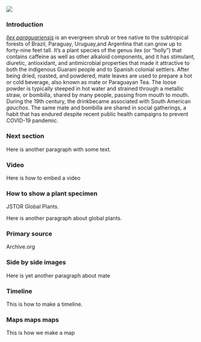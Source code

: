 <a href="https://www.juncture-digital.org"><img src="https://juncture-digital.github.io/juncture/static/images/ve-button.png"></a>


<param ve-config
 title="Yerba Mate: From Sacred Drink to Caffeinated Star"
 source-image="https://upload.wikimedia.org/wikipedia/commons/f/f8/EB1911_-_Mat%C3%A9_%28Ilex_paraguariensis%29.jpg"
 banner="https://upload.wikimedia.org/wikipedia/commons/f/f8/EB1911_-_Mat%C3%A9_%28Ilex_paraguariensis%29.jpg"
 author="Matt Turetsky"
 layout="vertical">
 
### Introduction

[_Ilex paraguariensis_](https://powo.science.kew.org/taxon/urn:lsid:ipni.org:names:315555-2) is an evergreen shrub or tree native to the subtropical forests of Brazil, Paraguay, Uruguay,and Argentina that can grow up to forty-nine feet tall. It’s a plant species of the genus ilex (or “holly”) that contains caffeine as well as other alkaloid components, and it has stimulant, diuretic, antioxidant, and antimicrobial properties that made it attractive to both the indigenous Guaraní people and to Spanish colonial settlers. After being dried, roasted, and powdered, mate leaves are used to prepare a hot or cold beverage, also known as mate or Paraguayan Tea. The loose powder is typically steeped in hot water and strained through a <span data-mouseover-image-zoomto="380,422,128,110">metallic straw</span>, or bombilla, shared by many people, passing from mouth to mouth. During the 19th century, the drinkbecame associated with South American *gauchos*. The same mate and bombilla are shared in social gatherings, a habit that has endured despite recent public health campaigns to prevent COVID-19 pandemic.

<param ve-image label="Gauchos drinking mate" description="Photograph" license="public domain" url="https://upload.wikimedia.org/wikipedia/commons/c/c2/Gauchos_mateando.jpg" region="322,364,220,171">
<param ve-image label="Cup of mate" description="Photograph" license="public domain"
 url="https://upload.wikimedia.org/wikipedia/commons/4/48/Erva_mate_chimarrao_in_big_cuia.jpg">

### Next section

Here is another paragraph with some text.

<param ve-image url="yerba.jpg" title="two cups of mate">

### Video

Here is how to embed a video

<param ve-video vid="Enb-wF1QL28">


### How to show a plant specimen

JSTOR Global Plants.

<param ve-plant-specimen jpid="10.5555/al.ap.specimen.k000588587">

Here is another paragraph about global plants.
<param ve-plant-specimen jpid="10.5555/al.ap.specimen.ma811391">

### Primary source

Archive.org

<param ve-iframe src="https://archive.org/details/sainthilaire00larggoog/page/n30/mode/2up?view=theater">


### Side by side images

Here is yet another paragraph about mate

<param ve-compare sync url="https://upload.wikimedia.org/wikipedia/commons/c/c2/Gauchos_mateando.jpg" region="322,364,220,171">
<param ve-compare url="https://upload.wikimedia.org/wikipedia/commons/4/48/Erva_mate_chimarrao_in_big_cuia.jpg">

### Timeline

This is how to make a timeline.

<param ve-knightlab-timeline
source=1kN24KiQMoXiGD7HHKts5mMSlaGsqpy748vj40tLqO-U
timenav-position="bottom"
hash-bookmark="false"
initial-zoom="1"
height="750">


### Maps maps maps

This is how we make a map

<param ve-map center="Q733" zoom="6">

<param ve-entity eid="Q155" title="Brazil">
<param ve-entity eid="Q46429" title=“Guarani people”>
<param ve-entity eid="Q84263196" title=“COVID-19 pandemic”>
<param ve-entity eid="Q70702" title=“alkaloid”>
<param ve-entity eid="Q891922" title=“bombilla”>

